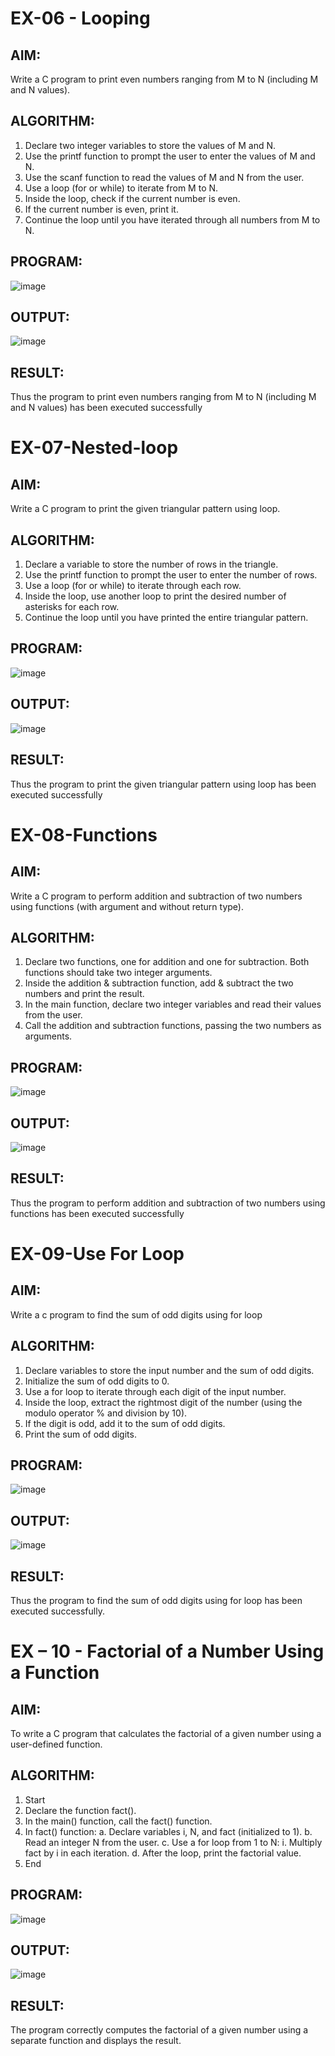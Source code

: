 # EX-06 - Looping
## AIM:
Write a C program to print even numbers ranging from M to N (including M and N values).

## ALGORITHM:
1.	Declare two integer variables to store the values of M and N.
2.	Use the printf function to prompt the user to enter the values of M and N.
3.	Use the scanf function to read the values of M and N from the user.
4.	Use a loop (for or while) to iterate from M to N.
5.	Inside the loop, check if the current number is even.
6.	If the current number is even, print it.
7.	Continue the loop until you have iterated through all numbers from M to N.

## PROGRAM:
![image](https://github.com/user-attachments/assets/a7d75b43-6922-4ade-aff4-8822f8c65a88)


## OUTPUT:
![image](https://github.com/user-attachments/assets/f94914e9-c5cb-429b-bd6b-638e5d927ca2)











## RESULT:
Thus the program to print even numbers ranging from M to N (including M and N values) has been executed successfully
 
 


# EX-07-Nested-loop

## AIM:

Write a C program to print the given triangular pattern using loop.

## ALGORITHM:

1.	Declare a variable to store the number of rows in the triangle.
2.	Use the printf function to prompt the user to enter the number of rows.
3.	Use a loop (for or while) to iterate through each row.
4.	Inside the loop, use another loop to print the desired number of asterisks for each row.
5.	Continue the loop until you have printed the entire triangular pattern.

## PROGRAM:
![image](https://github.com/user-attachments/assets/94bd068f-6592-4595-9a60-1bd091830c47)



## OUTPUT:
![image](https://github.com/user-attachments/assets/c9362422-d24a-40fc-a22d-a7eeef597fba)






## RESULT:

Thus the program to print the given triangular pattern using loop has been executed successfully
 
 


# EX-08-Functions

## AIM:

Write a C program to perform addition and subtraction of two numbers using functions (with argument and without return type).

## ALGORITHM:

1.	Declare two functions, one for addition and one for subtraction. Both functions should take two integer arguments.
2.	Inside the addition & subtraction function, add & subtract the two numbers and print the result.
3.	In the main function, declare two integer variables and read their values from the user.
4.	Call the addition and subtraction functions, passing the two numbers as arguments.

## PROGRAM:
![image](https://github.com/user-attachments/assets/5fcb2d04-6d00-4e2c-a141-3763e1cee70c)



## OUTPUT:
![image](https://github.com/user-attachments/assets/9b5a93c5-2123-4a4c-8d39-8c3040b6618b)







## RESULT:

Thus the program to perform addition and subtraction of two numbers using functions has been executed successfully
 
 


# EX-09-Use For Loop

## AIM:

Write a c program to find the sum of odd digits using for loop

## ALGORITHM:

1.	Declare variables to store the input number and the sum of odd digits.
2.	Initialize the sum of odd digits to 0.
3.	Use a for loop to iterate through each digit of the input number.
4.	Inside the loop, extract the rightmost digit of the number (using the modulo operator % and division by 10).
5.	If the digit is odd, add it to the sum of odd digits.
6.	Print the sum of odd digits.

## PROGRAM:
![image](https://github.com/user-attachments/assets/0abd3815-c00b-4697-9117-d706d1909d5a)



## OUTPUT:
![image](https://github.com/user-attachments/assets/20b2d15d-5812-4525-88bf-3a0927e791e2)




## RESULT:

Thus the program to find the sum of odd digits using for loop has been executed successfully.




# EX – 10 - Factorial of a Number Using a Function
## AIM:
To write a C program that calculates the factorial of a given number using a user-defined function.
## ALGORITHM:
1.	Start
2.	Declare the function fact().
3.	In the main() function, call the fact() function.
4.	In fact() function:
a.	Declare variables i, N, and fact (initialized to 1).
b.	Read an integer N from the user.
c.	Use a for loop from 1 to N:
i.	Multiply fact by i in each iteration.
d.	After the loop, print the factorial value.
5.	End

## PROGRAM:
![image](https://github.com/user-attachments/assets/be581944-5ea4-4905-a6b0-bbaf58a31db4)


## OUTPUT:
![image](https://github.com/user-attachments/assets/24f33b70-002d-43f5-ac57-db61c9a790f6)


## RESULT:
The program correctly computes the factorial of a given number using a separate function and displays the result.
 
